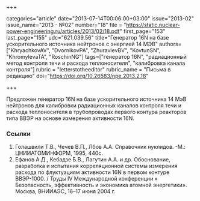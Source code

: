 +++

categories="article"
date="2013-07-14T00:06:00+03:00"
issue="2013-02"
issue_name="2013 - №02"
number="18"
file = "https://static.nuclear-power-engineering.ru/articles/2013/02/18.pdf"
first_page="153"
last_page="155"
udc="621.039.56"
title="Генератор 16N на базе ускорительного источника нейтронов с энергией 14 МЭВ"
authors=["KhryachkovAV", "DvornikovPA", "ZhuravlevBV", "KovtunSN", "KhromylevaTA", "RoschinNG"]
tags=["генератор 16N", "радиационный метод контроля течи и расхода теплоносителя", "калибровка канала контроля"]
rubric = "letterstotheeditor"
rubric_name = "Письма в редакцию"
doi="https://doi.org/10.26583/npe.2013.2.18"

+++

Предложен генератор 16N на базе ускорительного источника 14 МэВ нейтронов для калибровки радиационных каналов контроля течи и расхода теплоносителя в трубопроводах первого контура реакторов типа ВВЭР на основе измерения активности 16N.

### Ссылки

1. Голашвили Т.В., Чечев В.П., Лбов А.А. Справочник нуклидов. -М.: ЦНИИАТОМИНФОРМ, 1995, 440с.
2. Ефанов А.Д., Кебадзе Б.В., Лагутин А.А. и др. Обоснование, разработка и испытания корреляционной системы измерения расхода по флуктуациям активности 16N в первом контуре ВВЭР-1000. / Труды IV Международной конференции « Безопасность, эффективность и экономика атомной энергетики». Москва, ВНИИАЭС, 16–17 июня 2004 г.